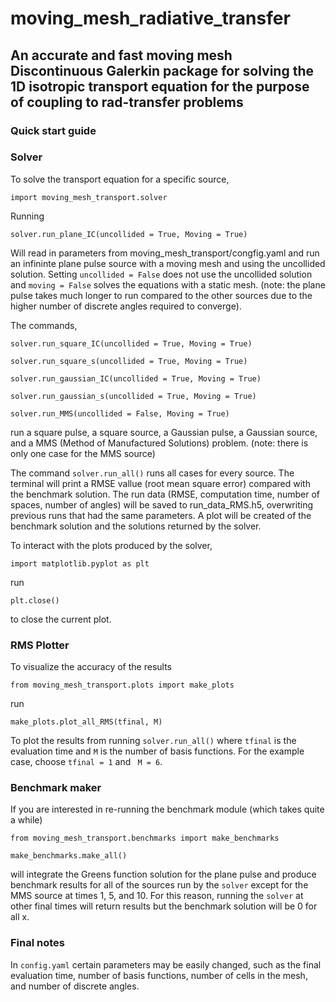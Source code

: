 # moving_mesh_radiative_transfer
## An accurate and fast moving mesh Discontinuous Galerkin package for solving the 1D isotropic transport equation for the purpose of coupling to rad-transfer problems
### Quick start guide
### Solver

To solve the transport equation for a specific source, 

``
import moving_mesh_transport.solver
``

Running 

``
solver.run_plane_IC(uncollided = True, Moving = True)
``

Will read in parameters from moving_mesh_transport/congfig.yaml and run an infininte plane pulse source with a moving mesh and using the uncollided solution. Setting ``uncollided = False`` does not use the uncollided solution and ``moving = False`` solves the equations with a static mesh. (note: the plane pulse takes much longer to run compared to the other sources due to the higher number of discrete angles required to converge).

The commands,

``
solver.run_square_IC(uncollided = True, Moving = True)
``

``
solver.run_square_s(uncollided = True, Moving = True)
``

``
solver.run_gaussian_IC(uncollided = True, Moving = True)
``

``
solver.run_gaussian_s(uncollided = True, Moving = True)
``

``
solver.run_MMS(uncollided = False, Moving = True)
``

run a square pulse, a square source, a Gaussian pulse, a Gaussian source, and a MMS (Method of Manufactured Solutions) problem.
(note: there is only one case for the MMS source)

The command 
``
solver.run_all()
``
runs all cases for every source.
The terminal will print a RMSE vallue (root mean square error) compared with the benchmark solution. The run data (RMSE, computation time, number of spaces, number of angles) will be saved to run_data_RMS.h5, overwriting previous runs that had the same parameters. A plot will be created of the benchmark solution and the solutions returned by the solver. 

To interact with the plots produced by the solver,

``
import matplotlib.pyplot as plt
``

run

``
plt.close()
``

to close the current plot.

### RMS Plotter

To visualize the accuracy of the results

``
from moving_mesh_transport.plots import make_plots
``

run 

``
make_plots.plot_all_RMS(tfinal, M)
``

To plot the results from running ``solver.run_all()`` where ``tfinal`` is the evaluation time and ``M`` is the number of basis functions. For the example case, choose ``tfinal = 1`` and `` M = 6``.

### Benchmark maker

If you are interested in re-running the benchmark module (which takes quite a while)

``
from moving_mesh_transport.benchmarks import make_benchmarks
``

``
make_benchmarks.make_all()
``

will integrate the Greens function solution for the plane pulse and produce benchmark results for all of the sources run by the ``solver`` except for the MMS source at times 1, 5, and 10. For this reason, running the ``solver`` at other final times will return results but the benchmark solution will be 0 for all x. 

### Final notes
In ``config.yaml`` certain parameters may be easily changed, such as the final evaluation time, number of basis functions, number of cells in the mesh, and number of discrete angles. 

